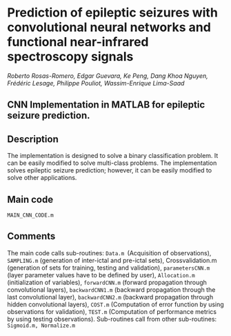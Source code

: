 # Prediction of epileptic seizures with convolutional neural networks and functional near-infrared spectroscopy signals
_Roberto Rosas-Romero, Edgar Guevara, Ke Peng, Dang Khoa Nguyen, Frédéric Lesage, Philippe Pouliot, Wassim-Enrique Lima-Saad_


## CNN Implementation in MATLAB for epileptic seizure prediction.

## Description
The implementation is designed to solve a binary classification problem. It can be easily modified to solve multi-class problems. The implementation solves epileptic seizure prediction; however, it can be easily modified to solve other applications.

## Main code
```
MAIN_CNN_CODE.m
```

## Comments
The main code calls sub-routines: 
```Data.m ```(Acquisition of observations), ```SAMPLING.m``` (generation of inter-ictal and pre-ictal sets), Crossvalidation.m (generation of sets for training, testing and validation), ```parametersCNN.m``` (layer parameter values have to be defined by user), ```Allocation.m``` (initialization of variables), ```forwardCNN.m``` (forward propagation through convolutional layers), ```backwardCNN1.m``` (backward propagation through the last convolutional layer), ```backwardCNN2.m``` (backward propagation through hidden convolutional layers), ```COST.m``` (Computation of error function by using observations for validation), ```TEST.m``` (Computation of performance metrics by using testing observations).
Sub-routines call from other sub-routines: ```Sigmoid.m, Normalize.m```
